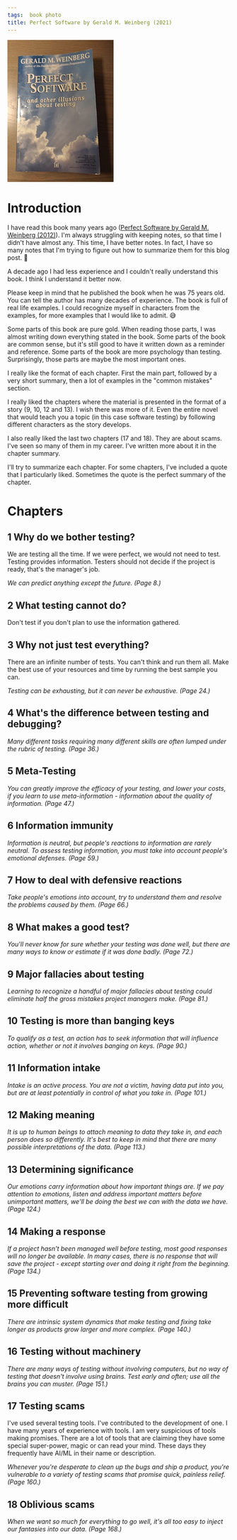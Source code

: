 ```yaml
---
tags:  book photo
title: Perfect Software by Gerald M. Weinberg (2021)
---
```

![Perfect Software by Gerald M. Weinberg](/assets/perfect-software-2021.jpg)

# Introduction

I have read this book many years ago ([Perfect Software by Gerald M. Weinberg (2012)](/perfect-software-2012)). I'm always struggling with keeping notes, so that time I didn't have almost any. This time, I have better notes. In fact, I have so many notes that I'm trying to figure out how to summarize them for this blog post. 🧐

A decade ago I had less experience and I couldn't really understand this book. I think I understand it better now.

Please keep in mind that he published the book when he was 75 years old. You can tell the author has many decades of experience. The book is full of real life examples. I could recognize myself in characters from the examples, for more examples that I would like to admit. 😅

Some parts of this book are pure gold. When reading those parts, I was almost writing down everything stated in the book. Some parts of the book are common sense, but it's still good to have it written down as a reminder and reference. Some parts of the book are more psychology than testing. Surprisingly, those parts are maybe the most important ones.

I really like the format of each chapter. First the main part, followed by a very short summary, then a lot of examples in the "common mistakes" section.

I really liked the chapters where the material is presented in the format of a story (9, 10, 12 and 13). I wish there was more of it. Even the entire novel that would teach you a topic (in this case software testing) by following different characters as the story develops.

I also really liked the last two chapters (17 and 18). They are about scams. I've seen so many of them in my career. I've written more about it in the chapter summary.

I'll try to summarize each chapter. For some chapters, I've included a quote that I particularly liked. Sometimes the quote is the perfect summary of the chapter.

# Chapters

## 1 Why do we bother testing?

We are testing all the time. If we were perfect, we would not need to test. Testing provides information. Testers should not decide if the project is ready, that's the manager's job.

*We can predict anything except the future. (Page 8.)*

## 2 What testing cannot do?

Don't test if you don't plan to use the information gathered.

## 3 Why not just test everything?

There are an infinite number of tests. You can't think and run them all. Make the best use of your resources and time by running the best sample you can.

*Testing can be exhausting, but it can never be exhaustive. (Page 24.)*

## 4 What's the difference between testing and debugging?

*Many different tasks requiring many different skills are often lumped under the rubric of testing. (Page 36.)*

## 5 Meta-Testing

*You can greatly improve the efficacy of your testing, and lower your costs, if you learn to use meta-information - information about the quality of information. (Page 47.)*

## 6 Information immunity

*Information is neutral, but people's reactions to information are rarely neutral. To assess testing information, you must take into account people's emotional defenses. (Page 59.)*

## 7 How to deal with defensive reactions

*Take people's emotions into account, try to understand them and resolve the problems caused by them. (Page 66.)*

## 8 What makes a good test?

*You'll never know for sure whether your testing was done well, but there are many ways to know or estimate if it was done badly. (Page 72.)*

## 9 Major fallacies about testing

*Learning to recognize a handful of major fallacies about testing could eliminate half the gross mistakes project managers make. (Page 81.)*

## 10 Testing is more than banging keys

*To qualify as a test, an action has to seek information that will influence action, whether or not it involves banging on keys. (Page 90.)*

## 11 Information intake

*Intake is an active process. You are not a victim, having data put into you, but are at least potentially in control of what you take in. (Page 101.)*

## 12 Making meaning

*It is up to human beings to attach meaning to data they take in, and each person does so differently. It's best to keep in mind that there are many possible interpretations of the data. (Page 113.)*

## 13 Determining significance

*Our emotions carry information about how important things are. If we pay attention to emotions, listen and address important matters before unimportant matters, we'll be doing the best we can with the data we have. (Page 124.)*

## 14 Making a response

*If a project hasn't been managed well before testing, most good responses will no longer be available. In many cases, there is no response that will save the project - except starting over and doing it right from the beginning. (Page 134.)*

## 15 Preventing software testing from growing more difficult

*There are intrinsic system dynamics that make testing and fixing take longer as products grow larger and more complex. (Page 140.)*

## 16 Testing without machinery

*There are many ways of testing without involving computers, but no way of testing that doesn't involve using brains. Test early and often; use all the brains you can muster. (Page 151.)*

## 17 Testing scams

I've used several testing tools. I've contributed to the development of one. I have many years of experience with tools. I am very suspicious of tools making promises. There are a lot of tools that are claiming they have some special super-power, magic or can read your mind. These days they frequently have AI/ML in their name or description.

*Whenever you're desperate to clean up the bugs and ship a product, you're vulnerable to a variety of testing scams that promise quick, painless relief. (Page 160.)*

## 18 Oblivious scams

*When we want so much for everything to go well, it's all too easy to inject our fantasies into our data. (Page 168.)*
